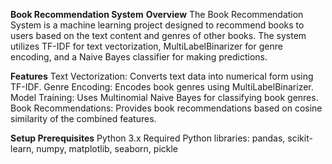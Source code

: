 **Book Recommendation System**
**Overview**
The Book Recommendation System is a machine learning project designed to recommend books to users based on the text content and genres of other books. The system utilizes TF-IDF for text vectorization, MultiLabelBinarizer for genre encoding, and a Naive Bayes classifier for making predictions.

**Features**
Text Vectorization: Converts text data into numerical form using TF-IDF.
Genre Encoding: Encodes book genres using MultiLabelBinarizer.
Model Training: Uses Multinomial Naive Bayes for classifying book genres.
Book Recommendations: Provides book recommendations based on cosine similarity of the combined features.

**Setup Prerequisites**
Python 3.x
Required Python libraries: pandas, scikit-learn, numpy, matplotlib, seaborn, pickle
